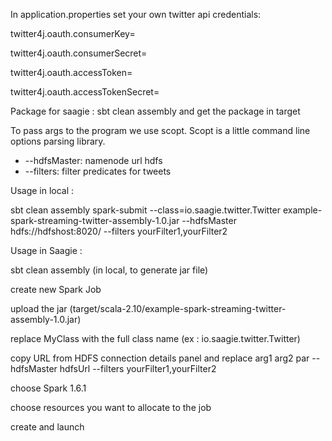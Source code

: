 In application.properties set your own twitter api credentials: 

twitter4j.oauth.consumerKey=

twitter4j.oauth.consumerSecret= 

twitter4j.oauth.accessToken=

twitter4j.oauth.accessTokenSecret=

Package for saagie : sbt clean assembly and get the package in target

To pass args to the program we use scopt. Scopt is a little command line options parsing library.

* --hdfsMaster: namenode url hdfs
* --filters: filter predicates for tweets

Usage in local :

sbt clean assembly
spark-submit --class=io.saagie.twitter.Twitter example-spark-streaming-twitter-assembly-1.0.jar --hdfsMaster hdfs://hdfshost:8020/ --filters yourFilter1,yourFilter2

Usage in Saagie :

sbt clean assembly (in local, to generate jar file)

create new Spark Job

upload the jar (target/scala-2.10/example-spark-streaming-twitter-assembly-1.0.jar)

replace MyClass with the full class name (ex : io.saagie.twitter.Twitter)

copy URL from HDFS connection details panel and replace arg1 arg2 par --hdfsMaster hdfsUrl --filters yourFilter1,yourFilter2

choose Spark 1.6.1

choose resources you want to allocate to the job

create and launch
